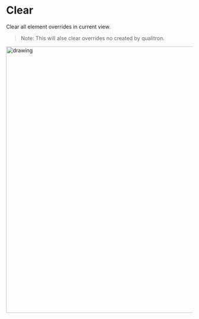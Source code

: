 # Clear

Clear all element overrides in current view.

> Note: This will alse clear overrides no created by qualitron.

<img src="https://media.giphy.com/media/PaGt2zzJNrVCDxM1Yh/giphy.gif" alt="drawing" width="720px"/>
